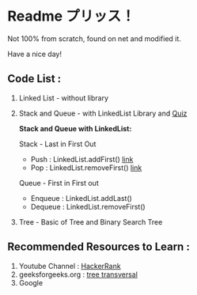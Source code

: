 # Readme プリッス！
Not 100% from scratch, found on net and modified it.

Have a nice day!

## Code List :
1. Linked List - without library
2. Stack and Queue - with LinkedList Library and [Quiz](https://github.com/ropok/tutorialProgrammingII/tree/master/StackAndQueue/Quiz)
    
    **Stack and Queue with LinkedList:**

    Stack - Last in First Out
    * Push : LinkedList.addFirst() [link](https://docs.oracle.com/javase/7/docs/api/java/util/LinkedList.html#push(E))
    * Pop  : LinkedList.removeFirst() [link](https://docs.oracle.com/javase/7/docs/api/java/util/LinkedList.html#pop())

    Queue - First in First out
    * Enqueue : LinkedList.addLast()
    * Dequeue : LinkedList.removeFirst()
3. Tree - Basic of Tree and Binary Search Tree


## Recommended Resources to Learn :
1. Youtube Channel  : [HackerRank](https://www.youtube.com/channel/UCOf7UPMHBjAavgD0Qw5q5ww/search?query=data+structures)
2. geeksforgeeks.org : [tree transversal](https://www.geeksforgeeks.org/tree-traversals-inorder-preorder-and-postorder/)
3. Google